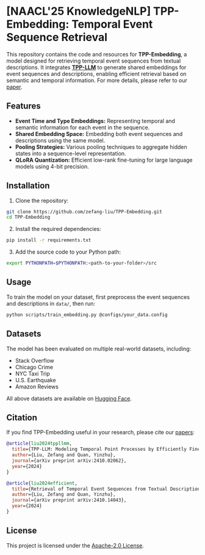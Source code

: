 # \[NAACL'25 KnowledgeNLP\] TPP-Embedding: Temporal Event Sequence Retrieval

This repository contains the code and resources for **TPP-Embedding**, a model designed for retrieving temporal event sequences from textual descriptions. It integrates **[TPP-LLM](https://github.com/zefang-liu/TPP-LLM)** to generate shared embeddings for event sequences and descriptions, enabling efficient retrieval based on semantic and temporal information. For more details, please refer to our [paper](https://arxiv.org/abs/2410.14043).

## Features

- **Event Time and Type Embeddings:** Representing temporal and semantic information for each event in the sequence.
- **Shared Embedding Space:** Embedding both event sequences and descriptions using the same model.
- **Pooling Strategies:** Various pooling techniques to aggregate hidden states into a sequence-level representation.
- **QLoRA Quantization:** Efficient low-rank fine-tuning for large language models using 4-bit precision.

## Installation

1. Clone the repository:

```bash
git clone https://github.com/zefang-liu/TPP-Embedding.git
cd TPP-Embedding
```

2. Install the required dependencies:

```bash
pip install -r requirements.txt
```

3. Add the source code to your Python path:

```bash
export PYTHONPATH=$PYTHONPATH:<path-to-your-folder>/src
```

## Usage

To train the model on your dataset, first preprocess the event sequences and descriptions in `data/`, then run:

```bash
python scripts/train_embedding.py @configs/your_data.config
```

## Datasets

The model has been evaluated on multiple real-world datasets, including:

- Stack Overflow
- Chicago Crime
- NYC Taxi Trip
- U.S. Earthquake
- Amazon Reviews

All above datasets are available on [Hugging Face](https://huggingface.co/tppllm).

## Citation

If you find TPP-Embedding useful in your research, please cite our [papers](https://arxiv.org/abs/2410.14043):

```bibtex
@article{liu2024tppllmm,
  title={TPP-LLM: Modeling Temporal Point Processes by Efficiently Fine-Tuning Large Language Models},
  author={Liu, Zefang and Quan, Yinzhu},
  journal={arXiv preprint arXiv:2410.02062},
  year={2024}
}

@article{liu2024efficient,
  title={Retrieval of Temporal Event Sequences from Textual Descriptions},
  author={Liu, Zefang and Quan, Yinzhu},
  journal={arXiv preprint arXiv:2410.14043},
  year={2024}
}
```

## License

This project is licensed under the [Apache-2.0 License](LICENSE).
